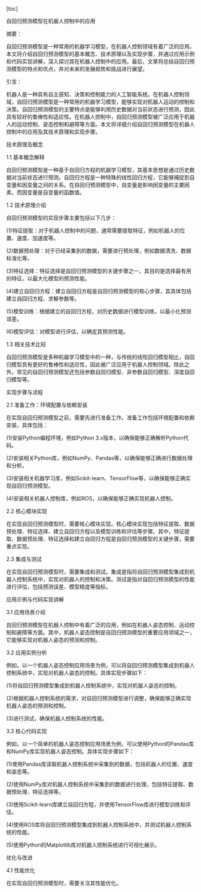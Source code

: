 
[toc]                    
                
                
自回归预测模型在机器人控制中的应用

摘要：

自回归预测模型是一种常用的机器学习模型，在机器人控制领域有着广泛的应用。本文将介绍自回归预测模型的基本概念、技术原理以及实现步骤，并通过应用示例和代码实现讲解，深入探讨其在机器人控制中的应用。最后，文章将总结自回归预测模型的特点和优点，并对未来的发展趋势和挑战进行展望。

引言：

机器人是一种具有自主感知、决策和控制能力的人工智能系统。在机器人控制领域，自回归预测模型是一种常用的机器学习模型，能够实现对机器人运动的控制和决策。自回归预测模型的主要特点是能够利用历史数据对当前状态进行预测，因此具有较好的鲁棒性和适应性。在机器人控制中，自回归预测模型被广泛应用于机器人的运动控制、姿态控制和避障等方面。本文将详细介绍自回归预测模型在机器人控制中的应用及其技术原理和实现步骤。

技术原理及概念

1.1 基本概念解释

自回归预测模型是一种基于自回归方程的机器学习模型，其基本思想是通过历史数据对当前状态进行预测。自回归方程是一种特殊的线性回归方程，它能够捕捉到自变量和因变量之间的关系。在自回归预测模型中，自变量是影响因变量的主要因素，而因变量是自变量的函数值。

1.2 技术原理介绍

自回归预测模型的实现步骤主要包括以下几步：

(1)特征提取：对于机器人控制中的问题，通常需要提取特征，例如机器人的位置、速度、加速度等。

(2)数据预处理：对于已经采集到的数据，需要进行预处理，例如数据清洗、数据标准化等。

(3)特征选择：特征选择是自回归预测模型的关键步骤之一，其目的是选择最有用的特征，以最大化模型的预测性能。

(4)建立自回归方程：建立自回归方程是自回归预测模型的核心步骤，其具体包括建立自回归方程、求解参数等。

(5)模型训练：根据建立的自回归方程，对历史数据进行模型训练，以最小化预测误差。

(6)模型评估：对模型进行评估，以确定其预测性能。

1.3 相关技术比较

自回归预测模型是多种机器学习模型中的一种，与传统的线性回归模型相比，自回归模型具有更好的鲁棒性和适应性，因此被广泛应用于机器人控制领域。除此之外，常见的自回归预测模型还包括参数自回归模型、非参数自回归模型、深度自回归模型等。

实现步骤与流程

2.1 准备工作：环境配置与依赖安装

在实现自回归预测模型之前，需要先进行准备工作。准备工作包括环境配置和依赖安装，具体包括：

(1)安装Python编程环境，例如Python 3.x版本，以确保能够正确解析Python代码。

(2)安装相关Python库，例如NumPy、Pandas等，以确保能够正确进行数据处理和分析。

(3)安装相关机器学习库，例如Scikit-learn、TensorFlow等，以确保能够正确实现自回归预测模型。

(4)安装相关机器人控制库，例如ROS，以确保能够正确实现机器人控制。

2.2 核心模块实现

在实现自回归预测模型时，需要核心模块实现。核心模块实现包括特征提取、数据预处理、特征选择、建立自回归方程以及模型训练和评估等步骤。其中，特征提取、数据预处理、特征选择和建立自回归方程是自回归预测模型的关键步骤，需要重点实现。

2.3 集成与测试

在实现自回归预测模型时，需要集成和测试。集成是指将自回归预测模型集成到机器人控制系统中，实现对机器人的控制和决策。测试是指对自回归预测模型的性能进行评估，包括预测误差、模型精度等指标。

应用示例与代码实现讲解

3.1 应用场景介绍

自回归预测模型在机器人控制中有着广泛的应用，例如在机器人姿态控制、运动控制和避障等方面。其中，机器人姿态控制是自回归预测模型的重要应用领域之一，它能够实现对机器人姿态的预测和控制。

3.2 应用实例分析

例如，以一个机器人姿态控制应用场景为例，可以将自回归预测模型集成到机器人控制系统中，实现对机器人姿态的控制。具体实现步骤如下：

(1)将自回归预测模型集成到机器人控制系统中，实现对机器人姿态的控制。

(2)根据机器人控制系统的需求，对自回归预测模型进行调整，确保能够正确实现机器人姿态的预测和控制。

(3)进行测试，确保机器人控制系统的性能。

3.3 核心代码实现

例如，以一个简单的机器人姿态控制应用场景为例，可以使用Python的Pandas库和NumPy库实现机器人姿态控制。具体实现步骤如下：

(1)使用Pandas库读取机器人控制系统中采集到的数据，包括机器人的位置、速度和姿态等。

(2)使用NumPy库对机器人控制系统中采集到的数据进行处理，包括特征提取、数据预处理、特征选择等。

(3)使用Scikit-learn库建立自回归方程，并使用TensorFlow库进行模型训练和评估。

(4)使用ROS库将自回归预测模型集成到机器人控制系统中，并测试机器人控制系统的性能。

(5)使用Python的Matplotlib库对机器人控制系统进行可视化展示。

优化与改进

4.1 性能优化

在实现自回归预测模型时，需要关注其性能优化。

